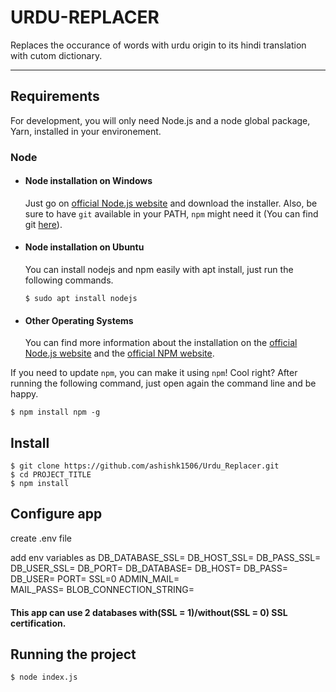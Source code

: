 # URDU-REPLACER

Replaces the occurance of words with urdu origin to its hindi translation with cutom dictionary.

---
## Requirements

For development, you will only need Node.js and a node global package, Yarn, installed in your environement.

### Node
- #### Node installation on Windows

  Just go on [official Node.js website](https://nodejs.org/) and download the installer.
Also, be sure to have `git` available in your PATH, `npm` might need it (You can find git [here](https://git-scm.com/)).

- #### Node installation on Ubuntu

  You can install nodejs and npm easily with apt install, just run the following commands.

      $ sudo apt install nodejs

- #### Other Operating Systems
  You can find more information about the installation on the [official Node.js website](https://nodejs.org/) and the [official NPM website](https://npmjs.org/).

If you need to update `npm`, you can make it using `npm`! Cool right? After running the following command, just open again the command line and be happy.

    $ npm install npm -g

###

## Install

    $ git clone https://github.com/ashishk1506/Urdu_Replacer.git
    $ cd PROJECT_TITLE
    $ npm install

## Configure app

create .env file 

add env variables as 
    DB_DATABASE_SSL= 
    DB_HOST_SSL=
    DB_PASS_SSL=
    DB_USER_SSL=
    DB_PORT=
    DB_DATABASE=
    DB_HOST=
    DB_PASS=
    DB_USER=
    PORT=
    SSL=0
    ADMIN_MAIL=   
    MAIL_PASS=
    BLOB_CONNECTION_STRING=

#### This app can use 2 databases with(SSL = 1)/without(SSL = 0) SSL certification. 


## Running the project

    $ node index.js
